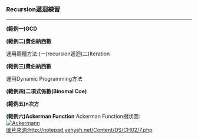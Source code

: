 ### Recursion遞迴練習
-----------------
<b>(範例一)GCD</b>


<b>(範例二)費伯納西數</b>

運用兩種方法:(一)recursion遞迴(二)Iteration

<b>(範例三)費伯納西數</b> 

運用Dynamic Programming方法

<b>(範例四)二項式係數(Binomal Coe)</b>

<b>(範例五)n次方</b>

<b>(範例六)Ackerman Function</b>
Ackerman Function樹狀圖:
<br>
<a href="https://ibb.co/NY6Dy0w"><img src="https://i.ibb.co/C05CHjx/Ackermann.png" alt="Ackermann" border="0"></a>
<br><a href="http://notepad.yehyeh.net/Content/DS/CH02/7.php">圖片來源:http://notepad.yehyeh.net/Content/DS/CH02/7.php</a>
